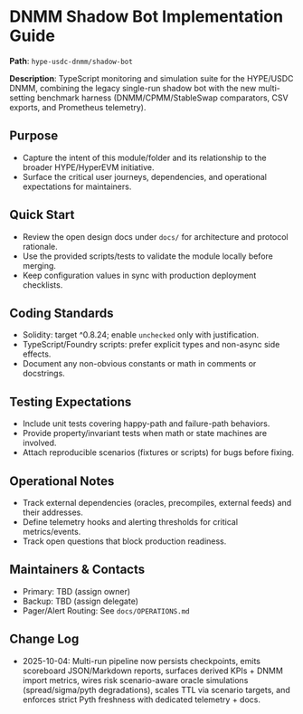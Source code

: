 # DNMM Shadow Bot Implementation Guide

**Path**: `hype-usdc-dnmm/shadow-bot`

**Description**: TypeScript monitoring and simulation suite for the HYPE/USDC DNMM, combining the legacy single-run shadow bot with the new multi-setting benchmark harness (DNMM/CPMM/StableSwap comparators, CSV exports, and Prometheus telemetry).

## Purpose
- Capture the intent of this module/folder and its relationship to the broader HYPE/HyperEVM initiative.
- Surface the critical user journeys, dependencies, and operational expectations for maintainers.

## Quick Start
- Review the open design docs under `docs/` for architecture and protocol rationale.
- Use the provided scripts/tests to validate the module locally before merging.
- Keep configuration values in sync with production deployment checklists.

## Coding Standards
- Solidity: target ^0.8.24; enable `unchecked` only with justification.
- TypeScript/Foundry scripts: prefer explicit types and non-async side effects.
- Document any non-obvious constants or math in comments or docstrings.

## Testing Expectations
- Include unit tests covering happy-path and failure-path behaviors.
- Provide property/invariant tests when math or state machines are involved.
- Attach reproducible scenarios (fixtures or scripts) for bugs before fixing.

## Operational Notes
- Track external dependencies (oracles, precompiles, external feeds) and their addresses.
- Define telemetry hooks and alerting thresholds for critical metrics/events.
- Track open questions that block production readiness.

## Maintainers & Contacts
- Primary: TBD (assign owner)
- Backup: TBD (assign delegate)
- Pager/Alert Routing: See `docs/OPERATIONS.md`

## Change Log
- 2025-10-04: Multi-run pipeline now persists checkpoints, emits scoreboard JSON/Markdown reports, surfaces derived KPIs + DNMM import metrics, wires risk scenario-aware oracle simulations (spread/sigma/pyth degradations), scales TTL via scenario targets, and enforces strict Pyth freshness with dedicated telemetry + docs.
